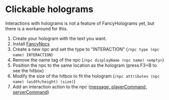 # Clickable holograms

Interactions with holograms is not a feature of FancyHolograms yet, but there is a workaround for this.

1. Create your hologram with the text you want.
2. Install [FancyNpcs](https://fancyplugins.de/FancyNpcs/download/)
3. Create a new npc and set the type to "INTERACTION" (`/npc type (npc name) INTERACTION`)
4. Remove the name tag of the npc (`/npc displayName (npc name) <empty>`)
5. Position the npc to the same location as the hologram (press F3+B to see the hitbox)
6. Modify the size of the hitbox to fit the hologram (`/npc attributes (npc name) (width/height) (size)`)
7. Add an interaction action to the
   npc ([message, playerCommand, serverCommand](https://fancyplugins.de/docs/fn-commands.html#message))
